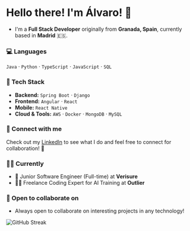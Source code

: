 # Hello there! I'm Álvaro! 👋
- I'm a **Full Stack Developer** originally from **Granada, Spain**, currently based in **Madrid** 🇪🇸.

### 💻 Languages
`Java` · `Python` · `TypeScript` · `JavaScript` · `SQL`

### 🔧 Tech Stack
- **Backend:** `Spring Boot` · `Django`  
- **Frontend:** `Angular` · `React`  
- **Mobile:** `React Native`  
- **Cloud & Tools:** `AWS` · `Docker` · `MongoDB` · `MySQL`
  
### 🔗 Connect with me
Check out my [LinkedIn](https://www.linkedin.com/in/vegaromeroalvaro/) to see what I do and feel free to connect for collaboration! 🙂
### 👨‍💻 Currently
- 💼 Junior Software Engineer (Full-time) at **Verisure**
- 👨‍🏫 Freelance Coding Expert for AI Training at **Outlier**
### 🤝 Open to collaborate on
- Always open to collaborate on interesting projects in any technology!

![GitHub Streak](https://streak-stats.demolab.com?user=alvarovegaromero&theme=dark&border_radius=4.7&mode=weekly)
